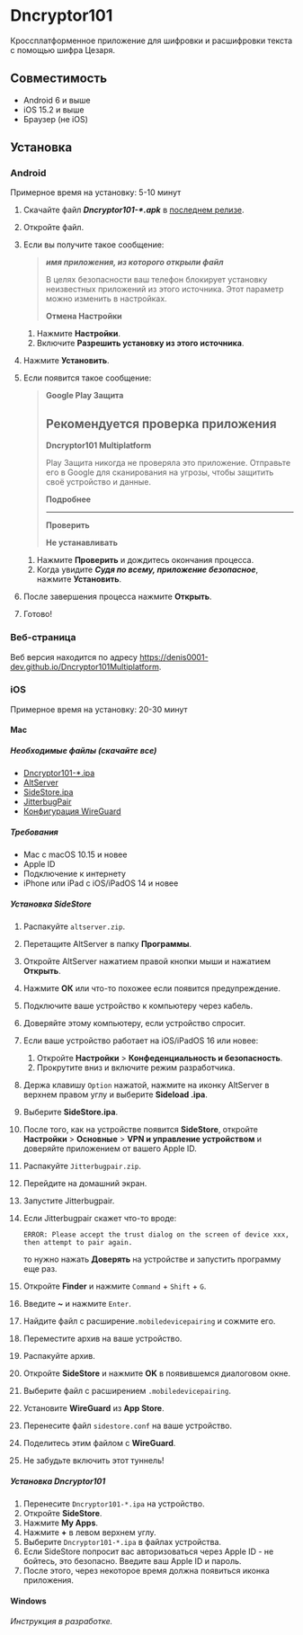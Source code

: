 # Dncryptor101
Кроссплатформенное приложение для шифровки и расшифровки текста с помощью шифра Цезаря.

## Совместимость
- Android 6 и выше
- iOS 15.2 и выше
- Браузер (не iOS)

## Установка
### Android
Примерное время на установку: 5-10 минут

1. Скачайте файл **_Dncryptor101-*.apk_** в [последнем релизе](https://github.com/denis0001-dev/Dncryptor101Multiplatform/releases/latest).
2. Откройте файл.
3. Если вы получите такое сообщение:
   
   > **_имя приложения, из которого открыли файл_**
   > 
   > В целях безопасности ваш телефон блокирует установку неизвестных приложений из этого источника.
   > Этот параметр можно изменить в настройках.
   > 
   > **Отмена Настройки**
   
   1. Нажмите **Настройки**.
   2. Включите **Разрешить установку из этого источника**.
4. Нажмите **Установить**.
5. Если появится такое сообщение:
   > **Google Play Защита**
   >
   > ## Рекомендуется проверка приложения
   > **Dncryptor101 Multiplatform**
   >
   > Play Защита никогда не проверяла это приложение. Отправьте его в Google
   > для сканирования на угрозы, чтобы защитить своё устройство и данные.
   >
   > **Подробнее**
   >
   > ---
   > **Проверить**
   >
   > **Не устанавливать**

   1. Нажмите **Проверить** и дождитесь окончания процесса.
   2. Когда увидите **_Судя по всему, приложение безопасное_**, нажмите **Установить**.
6. После завершения процесса нажмите **Открыть**.
7. Готово!
### Веб-страница
Веб версия находится по адресу https://denis0001-dev.github.io/Dncryptor101Multiplatform.
### iOS
Примерное время на установку: 20-30 минут
#### Mac
##### Необходимые файлы (скачайте все)
- [Dncryptor101-*.ipa](https://github.com/denis0001-dev/Dncryptor101Multiplatform/releases/latest)
- [AltServer](https://cdn.altstore.io/file/altstore/altserver.zip)
- [SideStore.ipa](https://github.com/sidestore/releases/latest/download/sidestore.ipa)
- [JitterbugPair](https://github.com/osy/Jitterbug/releases/download/v1.3.1/Jitterbugpair-macos.zip)
- [Конфигурация WireGuard](https://github.com/sidestore/sidestore/releases/download/0.1.1/sidestore.conf)

##### Требования
- Mac с macOS 10.15 и новее
- Apple ID
- Подключение к интернету
- iPhone или iPad с iOS/iPadOS 14 и новее

##### Установка SideStore
1. Распакуйте `altserver.zip`.
2. Перетащите AltServer в папку **Программы**.
3. Откройте AltServer нажатием правой кнопки мыши и нажатием **Открыть**.
4. Нажмите **ОК** или что-то похожее если появится предупреждение.
5. Подключите ваше устройство к компьютеру через кабель.
6. Доверяйте этому компьютеру, если устройство спросит.
7. Если ваше устройство работает на iOS/iPadOS 16 или новее:
   1. Откройте **Настройки** > **Конфеденциальность и безопасность**.
   2. Прокрутите вниз и включите режим разработчика.
9. Держа клавишу `Option` нажатой, нажмите на иконку AltServer в верхнем правом углу и выберите **Sideload .ipa**.
10. Выберите **SideStore.ipa**.
11. После того, как на устройстве появится **SideStore**, откройте **Настройки** > **Основные** > **VPN и управление устройством** и доверяйте приложением от вашего Apple ID.
12. Распакуйте `Jitterbugpair.zip`.
13. Перейдите на домашний экран.
14. Запустите Jitterbugpair.
15. Если Jitterbugpair скажет что-то вроде:
    
    ```
    ERROR: Please accept the trust dialog on the screen of device xxx, then attempt to pair again.
    ```
    то нужно нажать **Доверять** на устройстве и запустить программу еще раз.
17. Откройте **Finder** и нажмите `Command` + `Shift` + `G`.
18. Введите **_~_** и нажмите `Enter`.
19. Найдите файл с расширение`.mobiledevicepairing` и сожмите его.
20. Переместите архив на ваше устройство.
21. Распакуйте архив.
22. Откройте **SideStore** и нажмите **OK** в появившемся диалоговом окне.
23. Выберите файл с расширением `.mobiledevicepairing`.
24. Установите **WireGuard** из **App Store**.
25. Перенесите файл `sidestore.conf` на ваше устройство.
26. Поделитесь этим файлом с **WireGuard**.
27. Не забудьте включить этот туннель!
##### Установка Dncryptor101
1. Перенесите `Dncryptor101-*.ipa` на устройство.
2. Откройте **SideStore**.
3. Нажмите **My Apps**.
4. Нажмите **+** в левом верхнем углу.
5. Выберите `Dncryptor101-*.ipa` в файлах устройства.
6. Если SideStore попросит вас авторизоваться через Apple ID - не бойтесь, это безопасно. Введите ваш Apple ID и пароль.
7. После этого, через некоторое время должна появиться иконка приложения.
#### Windows
_Инструкция в разработке._
